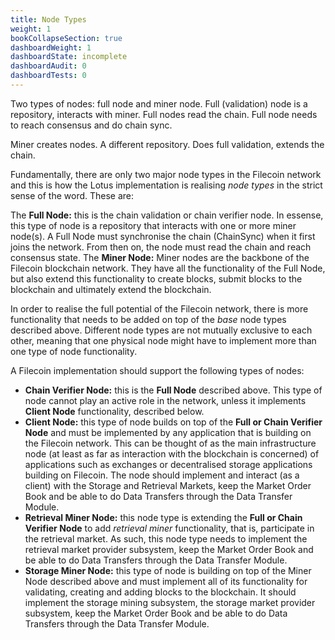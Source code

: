 ```yaml
---
title: Node Types
weight: 1
bookCollapseSection: true
dashboardWeight: 1
dashboardState: incomplete
dashboardAudit: 0
dashboardTests: 0
---
```


Two types of nodes: full node and miner node. Full (validation) node is a repository, interacts with miner. Full nodes read the chain. Full node needs to reach consensus and do chain sync.

Miner creates nodes. A different repository. Does full validation, extends the chain.

Fundamentally, there are only two major node types in the Filecoin network and this is how the Lotus implementation is realising _node types_ in the strict sense of the word. These are:

The **Full Node:** this is the chain validation or chain verifier node. In essense, this type of node is a repository that interacts with one or more miner node(s). A Full Node must synchronise the chain (ChainSync) when it first joins the network. From then on, the node must read the chain and reach consensus state.
The **Miner Node:** Miner nodes are the backbone of the Filecoin blockchain network. They have all the functionality of the Full Node, but also extend this functionality to create blocks, submit blocks to the blockchain and ultimately extend the blockchain.

In order to realise the full potential of the Filecoin network, there is more functionality that needs to be added on top of the _base_ node types described above. Different node types are not mutually exclusive to each other, meaning that one physical node might have to implement more than one type of node functionality.

A Filecoin implementation should support the following types of nodes:

- **Chain Verifier Node:** this is the **Full Node** described above. This type of node cannot play an active role in the network, unless it implements **Client Node** functionality, described below.
- **Client Node:** this type of node builds on top of the **Full or Chain Verifier Node** and must be implemented by any application that is building on the Filecoin network. This can be thought of as the main infrastructure node (at least as far as interaction with the blockchain is concerned) of applications such as exchanges or decentralised storage applications building on Filecoin. The node should implement and interact (as a client) with the Storage and Retrieval Markets, keep the Market Order Book and be able to do Data Transfers through the Data Transfer Module.
- **Retrieval Miner Node:** this node type is extending the **Full or Chain Verifier Node** to add _retrieval miner_ functionality, that is, participate in the retrieval market. As such, this node type needs to implement the retrieval market provider subsystem, keep the Market Order Book and be able to do Data Transfers through the Data Transfer Module.
- **Storage Miner Node:** this type of node is building on top of the Miner Node described above and must implement all of its functionality for validating, creating and adding blocks to the blockchain. It should implement the storage mining subsystem, the storage market provider subsystem, keep the Market Order Book and be able to do Data Transfers through the Data Transfer Module.
